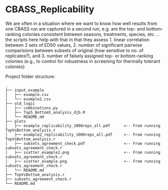 # CBASS_Replicability

We are often in a situation where we want to know how well results from one CBASS run are captured in a second run, e.g. are the top- and bottom-ranking colonies consistent between seasons, treatments, species, etc. .. the scripts here help with that in that they assess 1. linear correlation between 2 sets of ED50 values, 2. number of significant pairwise comparisions between subsets of original (how sensitive to no. of replicates?), and 3. number of falsely assigned top- or bottom-ranking colonies (e.g., to control for robustness in screening for thermally tolerant colonies)


Project folder structure:

```text
.
├── input_example
│   ├── example.csv
│   └── example2.csv
├── old_logic
│   ├── combinations.py
│   ├── Top5_Bottom5_analysis_djb.R
│   └── README.md
├── plots
│   ├── example_replicability_1000reps_all.pdf      <-- From running TopVsBottom_analysis.r
│   ├── example2_replicability_1000reps_all.pdf     <-- From running TopVsBottom_analysis.r
│   ├── subsets_agreement_check.pdf                 <-- From running subsets_agreement_check.r
│   ├── scatter_example2.png                        <-- From running subsets_agreement_check.r
│   ├── scatter_example.png                         <-- From running subsets_agreement_check.r
│   └── README.md
├── TopVsBottom_analysis.r
├── subsets_agreement_check.r
└── README.md
```